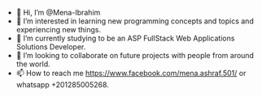 - 👋 Hi, I’m @Mena-Ibrahim
- 👀 I’m interested in learning new programming concepts and topics and experiencing new things.
- 🌱 I’m currently studying to be an ASP FullStack Web Applications Solutions Developer. 
- 💞️ I’m looking to collaborate on future projects with people from around the world.
- 📫 How to reach me https://www.facebook.com/mena.ashraf.501/ or whatsapp +201285005268.

<!---
Mena-Ibrahim/Mena-Ibrahim is a ✨ special ✨ repository because its `README.md` (this file) appears on your GitHub profile.
You can click the Preview link to take a look at your changes.
--->
